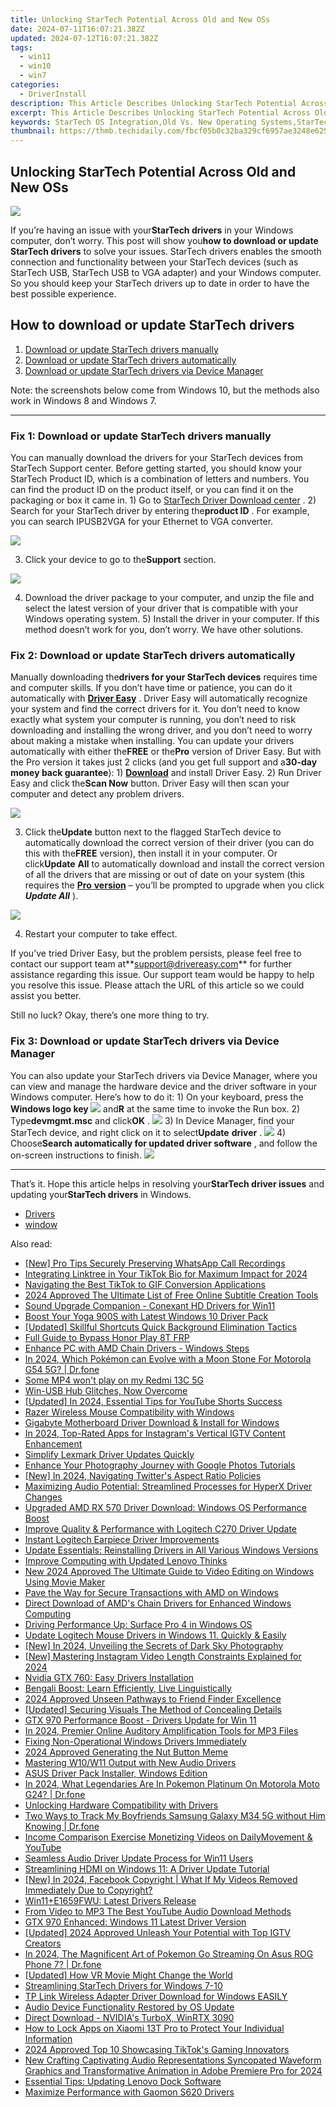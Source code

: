 ```yaml
---
title: Unlocking StarTech Potential Across Old and New OSs
date: 2024-07-11T16:07:21.382Z
updated: 2024-07-12T16:07:21.382Z
tags:
  - win11
  - win10
  - win7
categories:
  - DriverInstall
description: This Article Describes Unlocking StarTech Potential Across Old and New OSs
excerpt: This Article Describes Unlocking StarTech Potential Across Old and New OSs
keywords: StarTech OS Integration,Old Vs. New Operating Systems,StarTech Cross-Platform Solutions,Upgrading Old OS with StarTech,StarTech New OS Compatibility,Maximizing Old OS Potential,StarTech Technologies for OS Enhancement
thumbnail: https://thmb.techidaily.com/fbcf05b0c32ba329cf6957ae3248e625c39ba58c1a53bbe9519d95b22a1c1295.jpg
---
```


## Unlocking StarTech Potential Across Old and New OSs

![](https://images.drivereasy.com/wp-content/uploads/2018/07/img_5b4eac40299cf.jpg)

 If you’re having an issue with your**StarTech drivers** in your Windows computer, don’t worry. This post will show you**how to download or update StarTech drivers** to solve your issues.  StarTech drivers enables the smooth connection and functionality between your StarTech devices (such as StarTech USB, StarTech USB to VGA adapter) and your Windows computer. So you should keep your StarTech drivers up to date in order to have the best possible experience.

## How to download or update StarTech drivers

1. [Download or update StarTech drivers manually](#Fix1)
2. [Download or update StarTech drivers automatically](#Fix2)
3. [Download or update StarTech drivers via Device Manager](#Fix3)

 Note: the screenshots below come from Windows 10, but the methods also work in Windows 8 and Windows 7.

---

###  Fix 1: Download or update StarTech drivers manually

 You can manually download the drivers for your StarTech devices from StarTech Support center.  Before getting started, you should know your StarTech Product ID, which is a combination of letters and numbers. You can find the product ID on the product itself, or you can find it on the packaging or box it came in.  1) Go to [StarTech Driver Download center](https://www.startech.com/support/) .  2) Search for your StarTech driver by entering the**product ID** . For example, you can search  IPUSB2VGA for your Ethernet to VGA converter.

![](https://images.drivereasy.com/wp-content/uploads/2018/07/img_5b4ead386f0f2.jpg)

 3) Click your device to go to the**Support** section.

![](https://images.drivereasy.com/wp-content/uploads/2018/07/img_5b4ead6da6886.jpg)

 4) Download the driver package to your computer, and unzip the file and select the latest version of your driver that is compatible with your Windows operating system. 5) Install the driver in your computer.  If this method doesn’t work for you, don’t worry. We have other solutions.

### Fix 2: Download or update StarTech drivers automatically

 Manually downloading the**drivers for your StarTech devices** requires time and computer skills. If you don’t have time or patience, you can do it automatically with **[Driver Easy](https://tools.techidaily.com/drivereasy/download/)**  .  Driver Easy will automatically recognize your system and find the correct drivers for it. You don’t need to know exactly what system your computer is running, you don’t need to risk downloading and installing the wrong driver, and you don’t need to worry about making a mistake when installing.  You can update your drivers automatically with either the**FREE** or the**Pro** version of Driver Easy. But with the Pro version it takes just 2 clicks (and you get full support and a**30-day money back guarantee**):  1) **[Download](https://tools.techidaily.com/drivereasy/download/)**  and install Driver Easy.  2) Run Driver Easy and click the**Scan Now** button. Driver Easy will then scan your computer and detect any problem drivers.

![](https://images.drivereasy.com/wp-content/uploads/2018/07/img_5b4eaf44ca031.jpg)

 3) Click the**Update** button next to the flagged StarTech device to automatically download the correct version of their driver (you can do this with the**FREE** version), then install it in your computer.  Or click**Update** **All** to automatically download and install the correct version of all the drivers that are missing or out of date on your system (this requires the [**Pro** **version**](https://tools.techidaily.com/drivereasy/download/) – you’ll be prompted to upgrade when you click **_Update All_** ).

![](https://images.drivereasy.com/wp-content/uploads/2018/07/img_5b4eb1053ba58.jpg)

4) Restart your computer to take effect.

 If you’ve tried Driver Easy, but the problem persists, please feel free to contact our support team at**<support@drivereasy.com>** for further assistance regarding this issue. Our support team would be happy to help you resolve this issue. Please attach the URL of this article so we could assist you better.

  Still no luck? Okay, there’s one more thing to try.

### Fix 3: Download or update StarTech drivers via Device Manager

 You can also update your StarTech drivers via Device Manager, where you can view and manage the hardware device and the driver software in your Windows computer. Here’s how to do it:  1) On your keyboard, press the **Windows logo key ![](https://images.drivereasy.com/wp-content/uploads/2017/09/img_59b0b16974940.png)**  and**R** at the same time to invoke the Run box.  2) Type**devmgmt.msc** and click**OK** . ![](https://images.drivereasy.com/wp-content/uploads/2018/06/img_5b1f85504ee6f.jpg)  3) In Device Manager, find your StarTech device, and right click on it to select**Update** **driver** . ![](https://images.drivereasy.com/wp-content/uploads/2018/06/img_5b17a789b323b.png)  4) Choose**Search automatically for updated driver software** , and follow the on-screen instructions to finish. ![](https://images.drivereasy.com/wp-content/uploads/2018/07/img_5b42dc1c9e9af.png)

---

 That’s it. Hope this article helps in resolving your**StarTech driver issues** and updating your**StarTech drivers** in Windows.

* [Drivers](https://tools.techidaily.com/drivereasy/download/)
* [window](https://store.drivereasy.com/order/cart.php?PRODS=4731822&QTY=1&AFFILIATE=108875)

<ins class="adsbygoogle"
     style="display:block"
     data-ad-format="autorelaxed"
     data-ad-client="ca-pub-7571918770474297"
     data-ad-slot="1223367746"></ins>



<ins class="adsbygoogle"
     style="display:block"
     data-ad-client="ca-pub-7571918770474297"
     data-ad-slot="8358498916"
     data-ad-format="auto"
     data-full-width-responsive="true"></ins>



<span class="atpl-alsoreadstyle">Also read:</span>
<div><ul>
<li><a href="https://visual-screen-recording.techidaily.com/new-pro-tips-securely-preserving-whatsapp-call-recordings/"><u>[New] Pro Tips  Securely Preserving WhatsApp Call Recordings</u></a></li>
<li><a href="https://extra-support.techidaily.com/integrating-linktree-in-your-tiktok-bio-for-maximum-impact-for-2024/"><u>Integrating Linktree in Your TikTok Bio for Maximum Impact for 2024</u></a></li>
<li><a href="https://tiktok-clips.techidaily.com/navigating-the-best-tiktok-to-gif-conversion-applications/"><u>Navigating the Best TikTok to GIF Conversion Applications</u></a></li>
<li><a href="https://video-content-creator.techidaily.com/2024-approved-the-ultimate-list-of-free-online-subtitle-creation-tools/"><u>2024 Approved The Ultimate List of Free Online Subtitle Creation Tools</u></a></li>
<li><a href="https://driver-install.techidaily.com/sound-upgrade-companion-conexant-hd-drivers-for-win11/"><u>Sound Upgrade Companion - Conexant HD Drivers for Win11</u></a></li>
<li><a href="https://driver-install.techidaily.com/boost-your-yoga-900s-with-latest-windows-10-driver-pack/"><u>Boost Your Yoga 900S with Latest Windows 10 Driver Pack</u></a></li>
<li><a href="https://extra-approaches.techidaily.com/updated-skillful-shortcuts-quick-background-elimination-tactics/"><u>[Updated] Skillful Shortcuts  Quick Background Elimination Tactics</u></a></li>
<li><a href="https://android-frp.techidaily.com/full-guide-to-bypass-honor-play-8t-frp-by-drfone-android/"><u>Full Guide to Bypass Honor Play 8T FRP</u></a></li>
<li><a href="https://driver-install.techidaily.com/enhance-pc-with-amd-chain-drivers-windows-steps/"><u>Enhance PC with AMD Chain Drivers - Windows Steps</u></a></li>
<li><a href="https://android-pokemon-go.techidaily.com/in-2024-which-pokemon-can-evolve-with-a-moon-stone-for-motorola-g54-5g-drfone-by-drfone-virtual-android/"><u>In 2024, Which Pokémon can Evolve with a Moon Stone For Motorola G54 5G? | Dr.fone</u></a></li>
<li><a href="https://techidaily.com/some-mp4-won-t-play-on-my-redmi-13c-5g-by-aiseesoft-video-converter-play-mp4-on-android/"><u>Some MP4 won't play on my Redmi 13C 5G</u></a></li>
<li><a href="https://driver-install.techidaily.com/win-usb-hub-glitches-now-overcome/"><u>Win-USB Hub Glitches, Now Overcome</u></a></li>
<li><a href="https://facebook-record-videos.techidaily.com/updated-in-2024-essential-tips-for-youtube-shorts-success/"><u>[Updated] In 2024, Essential Tips for YouTube Shorts Success</u></a></li>
<li><a href="https://driver-install.techidaily.com/razer-wireless-mouse-compatibility-with-windows/"><u>Razer Wireless Mouse Compatibility with Windows</u></a></li>
<li><a href="https://driver-install.techidaily.com/gigabyte-motherboard-driver-download-and-install-for-windows/"><u>Gigabyte Motherboard Driver Download & Install for Windows</u></a></li>
<li><a href="https://instagram-video-files.techidaily.com/in-2024-top-rated-apps-for-instagrams-vertical-igtv-content-enhancement/"><u>In 2024, Top-Rated Apps for Instagram's Vertical IGTV Content Enhancement</u></a></li>
<li><a href="https://driver-install.techidaily.com/simplify-lexmark-driver-updates-quickly/"><u>Simplify Lexmark Driver Updates Quickly</u></a></li>
<li><a href="https://extra-tips.techidaily.com/enhance-your-photography-journey-with-google-photos-tutorials/"><u>Enhance Your Photography Journey with Google Photos Tutorials</u></a></li>
<li><a href="https://twitter-videos.techidaily.com/new-in-2024-navigating-twitters-aspect-ratio-policies/"><u>[New] In 2024, Navigating Twitter's Aspect Ratio Policies</u></a></li>
<li><a href="https://driver-install.techidaily.com/maximizing-audio-potential-streamlined-processes-for-hyperx-driver-changes/"><u>Maximizing Audio Potential: Streamlined Processes for HyperX Driver Changes</u></a></li>
<li><a href="https://driver-install.techidaily.com/upgraded-amd-rx-570-driver-download-windows-os-performance-boost/"><u>Upgraded AMD RX 570 Driver Download: Windows OS Performance Boost</u></a></li>
<li><a href="https://driver-install.techidaily.com/improve-quality-and-performance-with-logitech-c270-driver-update/"><u>Improve Quality & Performance with Logitech C270 Driver Update</u></a></li>
<li><a href="https://driver-install.techidaily.com/instant-logitech-earpiece-driver-improvements/"><u>Instant Logitech Earpiece Driver Improvements</u></a></li>
<li><a href="https://driver-install.techidaily.com/update-essentials-reinstalling-drivers-in-all-various-windows-versions/"><u>Update Essentials: Reinstalling Drivers in All Various Windows Versions</u></a></li>
<li><a href="https://driver-install.techidaily.com/improve-computing-with-updated-lenovo-thinks/"><u>Improve Computing with Updated Lenovo Thinks</u></a></li>
<li><a href="https://ai-video-tools.techidaily.com/new-2024-approved-the-ultimate-guide-to-video-editing-on-windows-using-movie-maker/"><u>New 2024 Approved The Ultimate Guide to Video Editing on Windows Using Movie Maker</u></a></li>
<li><a href="https://driver-install.techidaily.com/pave-the-way-for-secure-transactions-with-amd-on-windows/"><u>Pave the Way for Secure Transactions with AMD on Windows</u></a></li>
<li><a href="https://driver-install.techidaily.com/direct-download-of-amds-chain-drivers-for-enhanced-windows-computing/"><u>Direct Download of AMD's Chain Drivers for Enhanced Windows Computing</u></a></li>
<li><a href="https://driver-install.techidaily.com/driving-performance-up-surface-pro-4-in-windows-os/"><u>Driving Performance Up: Surface Pro 4 in Windows OS</u></a></li>
<li><a href="https://driver-install.techidaily.com/update-logitech-mouse-drivers-in-windows-11-quickly-and-easily/"><u>Update Logitech Mouse Drivers in Windows 11. Quickly & Easily</u></a></li>
<li><a href="https://remote-screen-capture.techidaily.com/new-in-2024-unveiling-the-secrets-of-dark-sky-photography/"><u>[New] In 2024, Unveiling the Secrets of Dark Sky Photography</u></a></li>
<li><a href="https://instagram-video-files.techidaily.com/new-mastering-instagram-video-length-constraints-explained-for-2024/"><u>[New] Mastering Instagram Video Length Constraints Explained for 2024</u></a></li>
<li><a href="https://driver-install.techidaily.com/nvidia-gtx-760-easy-drivers-installation/"><u>Nvidia GTX 760: Easy Drivers Installation</u></a></li>
<li><a href="https://mondly-stories.techidaily.com/bengali-boost-learn-efficiently-live-linguistically/"><u>Bengali Boost: Learn Efficiently, Live Linguistically</u></a></li>
<li><a href="https://facebook-video-content.techidaily.com/2024-approved-unseen-pathways-to-friend-finder-excellence/"><u>2024 Approved  Unseen Pathways to Friend Finder Excellence</u></a></li>
<li><a href="https://video-capture.techidaily.com/updated-securing-visuals-the-method-of-concealing-details/"><u>[Updated] Securing Visuals  The Method of Concealing Details</u></a></li>
<li><a href="https://driver-install.techidaily.com/gtx-970-performance-boost-drivers-update-for-win-11/"><u>GTX 970 Performance Boost - Drivers Update for Win 11</u></a></li>
<li><a href="https://audio-editing.techidaily.com/in-2024-premier-online-auditory-amplification-tools-for-mp3-files/"><u>In 2024, Premier Online Auditory Amplification Tools for MP3 Files</u></a></li>
<li><a href="https://driver-install.techidaily.com/fixing-non-operational-windows-drivers-immediately/"><u>Fixing Non-Operational Windows Drivers Immediately</u></a></li>
<li><a href="https://meme-emoji.techidaily.com/2024-approved-generating-the-nut-button-meme/"><u>2024 Approved Generating the Nut Button Meme</u></a></li>
<li><a href="https://driver-install.techidaily.com/mastering-w10w11-output-with-new-audio-drivers/"><u>Mastering W10/W11 Output with New Audio Drivers</u></a></li>
<li><a href="https://driver-install.techidaily.com/asus-driver-pack-installer-windows-edition/"><u>ASUS Driver Pack Installer, Windows Edition</u></a></li>
<li><a href="https://android-pokemon-go.techidaily.com/in-2024-what-legendaries-are-in-pokemon-platinum-on-motorola-moto-g24-drfone-by-drfone-virtual-android/"><u>In 2024, What Legendaries Are In Pokemon Platinum On Motorola Moto G24? | Dr.fone</u></a></li>
<li><a href="https://driver-install.techidaily.com/unlocking-hardware-compatibility-with-drivers/"><u>Unlocking Hardware Compatibility with Drivers</u></a></li>
<li><a href="https://android-location-track.techidaily.com/two-ways-to-track-my-boyfriends-samsung-galaxy-m34-5g-without-him-knowing-drfone-by-drfone-virtual-android/"><u>Two Ways to Track My Boyfriends Samsung Galaxy M34 5G without Him Knowing | Dr.fone</u></a></li>
<li><a href="https://youtube-video-recordings.techidaily.com/income-comparison-exercise-monetizing-videos-on-dailymovement-and-youtube/"><u>Income Comparison Exercise  Monetizing Videos on DailyMovement & YouTube</u></a></li>
<li><a href="https://driver-install.techidaily.com/seamless-audio-driver-update-process-for-win11-users/"><u>Seamless Audio Driver Update Process for Win11 Users</u></a></li>
<li><a href="https://driver-install.techidaily.com/streamlining-hdmi-on-windows-11-a-driver-update-tutorial/"><u>Streamlining HDMI on Windows 11: A Driver Update Tutorial</u></a></li>
<li><a href="https://facebook-clips.techidaily.com/new-in-2024-facebook-copyright-what-if-my-videos-removed-immediately-due-to-copyright/"><u>[New] In 2024, Facebook Copyright | What If My Videos Removed Immediately Due to Copyright?</u></a></li>
<li><a href="https://driver-install.techidaily.com/win11pluse1659fwu-latest-drivers-release/"><u>Win11+E1659FWU: Latest Drivers Release</u></a></li>
<li><a href="https://ai-vdieo-software.techidaily.com/from-video-to-mp3-the-best-youtube-audio-download-methods/"><u>From Video to MP3 The Best YouTube Audio Download Methods</u></a></li>
<li><a href="https://driver-install.techidaily.com/gtx-970-enhanced-windows-11-latest-driver-version/"><u>GTX 970 Enhanced: Windows 11 Latest Driver Version</u></a></li>
<li><a href="https://instagram-videos.techidaily.com/updated-2024-approved-unleash-your-potential-with-top-igtv-creators/"><u>[Updated] 2024 Approved  Unleash Your Potential with Top IGTV Creators</u></a></li>
<li><a href="https://android-pokemon-go.techidaily.com/in-2024-the-magnificent-art-of-pokemon-go-streaming-on-asus-rog-phone-7-drfone-by-drfone-virtual-android/"><u>In 2024, The Magnificent Art of Pokemon Go Streaming On Asus ROG Phone 7? | Dr.fone</u></a></li>
<li><a href="https://some-techniques.techidaily.com/updated-how-vr-movie-might-change-the-world/"><u>[Updated] How VR Movie Might Change the World</u></a></li>
<li><a href="https://driver-install.techidaily.com/streamlining-startech-drivers-for-windows-7-10/"><u>Streamlining StarTech Drivers for Windows 7-10</u></a></li>
<li><a href="https://driver-install.techidaily.com/tp-link-wireless-adapter-driver-download-for-windows-easily/"><u>TP Link Wireless Adapter Driver Download for Windows EASILY</u></a></li>
<li><a href="https://driver-install.techidaily.com/audio-device-functionality-restored-by-os-update/"><u>Audio Device Functionality Restored by OS Update</u></a></li>
<li><a href="https://driver-install.techidaily.com/direct-download-nvidias-turbox-winrtx-3090/"><u>Direct Download - NVIDIA's TurboX, WinRTX 3090</u></a></li>
<li><a href="https://unlock-android.techidaily.com/how-to-lock-apps-on-xiaomi-13t-pro-to-protect-your-individual-information-by-drfone-android/"><u>How to Lock Apps on Xiaomi 13T Pro to Protect Your Individual Information</u></a></li>
<li><a href="https://tiktok-videos.techidaily.com/2024-approved-top-10-showcasing-tiktoks-gaming-innovators/"><u>2024 Approved  Top 10 Showcasing TikTok's Gaming Innovators</u></a></li>
<li><a href="https://audio-shaping.techidaily.com/new-crafting-captivating-audio-representations-syncopated-waveform-graphics-and-transformative-animation-in-adobe-premiere-pro-for-2024/"><u>New Crafting Captivating Audio Representations Syncopated Waveform Graphics and Transformative Animation in Adobe Premiere Pro for 2024</u></a></li>
<li><a href="https://driver-install.techidaily.com/essential-tips-updating-lenovo-dock-software/"><u>Essential Tips: Updating Lenovo Dock Software</u></a></li>
<li><a href="https://driver-install.techidaily.com/maximize-performance-with-gaomon-s620-drivers/"><u>Maximize Performance with Gaomon S620 Drivers</u></a></li>
</ul></div>
